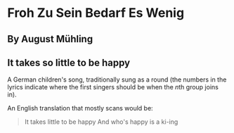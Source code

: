 #  Froh Zu Sein Bedarf Es Wenig
## By August Mühling
## It takes so little to be happy

A German children's song, traditionally sung as a round (the numbers in the lyrics indicate where the first singers should be when the *n*th group joins in).

An English translation that mostly scans would be:

> It takes little to be happy
> And who's happy is a ki-ing